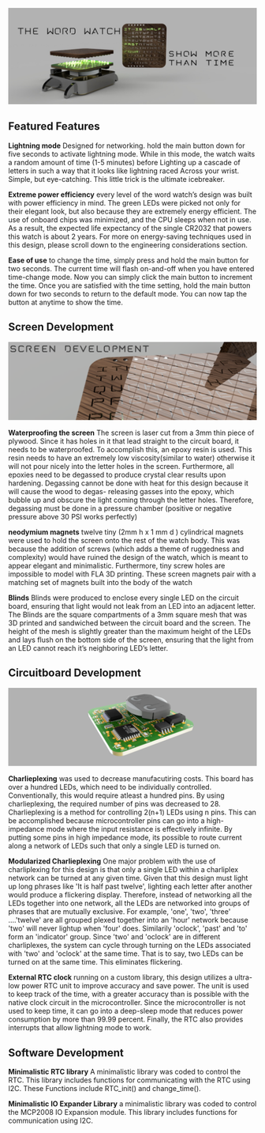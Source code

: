 
![Picture of a computer rentering of the word watch](https://github.com/arsalan0004/word_watch/blob/master/photos/final_jpeg.jpg)

## Featured Features

**Lightning mode** Designed for networking. hold the main button down for five seconds to activate lightning mode. While in this mode,
 the watch waits a random amount of time (1-5 minutes) before Lighting up a cascade of letters in such a way that it looks like lightning raced
 Across your wrist. Simple, but eye-catching. This little trick is the ultimate icebreaker.

**Extreme power efficiency** every level of the word watch’s design was built with power efficiency in mind.
 The green LEDs were picked not only for their elegant look, but also because they are extremely energy efficient.
 The use of onboard chips was minimized, and the CPU sleeps when not in use. As a result, the expected life
 expectancy of the single CR2032 that powers this watch is about 2 years. For more on energy-saving techniques
 used in this design, please scroll down to the engineering considerations section.

**Ease of use** to change the time, simply press and hold the main button for two seconds.
 The current time will flash on-and-off when you have entered time-change mode.
 Now you can simply click the main button to increment the time.
 Once you are satisfied with the time setting, hold the main button down for two seconds to return to the default mode.
 You can now tap the button at anytime to show the time.

## Screen Development

![render of close up of the glass screen](https://github.com/arsalan0004/word_watch/blob/master/photos/glass.png)

**Waterproofing the screen** The screen is laser cut from a 3mm thin piece of plywood. Since it has holes in it that lead straight to the circuit board,
 it needs to be waterproofed. To accomplish this, an epoxy resin is used. This resin needs to have an extremely low viscosity(similar to water) 
otherwise it will not pour nicely into the letter holes in the screen.
 Furthermore, all epoxies need to be degassed to produce crystal clear results upon hardening.
 Degassing cannot be done with heat for this design because it will cause the wood to degas- releasing gasses into the epoxy,
 which bubble up and obscure the light coming through the letter holes. Therefore, degassing must be done in a pressure chamber 
(positive or negative pressure above 30 PSI works perfectly) 
  
**neodymium magnets** twelve tiny (2mm h x 1 mm d ) cylindrical magnets were used to hold the screen onto the rest of the watch body.
 This was because the addition of screws (which adds a theme of ruggedness and complexity) would have ruined the design of the watch,
 which is meant to appear elegant and minimalistic.  Furthermore, tiny screw holes are impossible to model with FLA 3D printing.
 These screen magnets pair with a matching set of magnets built into the body of the watch

**Blinds** Blinds were produced to enclose every single LED on the circuit board, ensuring that light would not leak from an LED into an adjacent letter.
 The Blinds are the square compartments of a 3mm square mesh that was 3D printed and sandwiched between the circuit board and the screen.
 The height of the mesh is slightly greater than the maximum height of the LEDs and lays flush on the bottom side of the screen,
 ensuring that the light from an LED cannot reach it’s neighboring LED’s letter. 

## Circuitboard Development
![](https://github.com/arsalan0004/word_watch/blob/master/photos/circuitboard.png)

**Charlieplexing** was used to decrease manufacutiring costs. This board has over a hundred LEDs, which need to be individually controlled. Conventionally, this would require atleast a hundred pins. By using charlieplexing, the required number of pins was decreased to 28. Charlieplexing is a method for controlling 2(n+1) LEDs using n pins. This can be accomplished because microcontroller pins can go into a high-impedance mode where the input resistance is effectively infinite. By putting some pins in high impedance mode, its possible to route current along a network of LEDs such that only a single LED is turned on.
	
**Modularized Charlieplexing** One major problem with the use of charliplexing for this design is that only a single LED within a charliplex network can be turned at any given time. Given that this design must light up long phrases like 'It is half past twelve', lighting each letter after another would produce a flickering display. Therefore, instead of networking all the LEDs together into one network, all the LEDs are networked into groups of phrases that are mutually exclusive. For example, 'one', 'two', 'three' ....'twelve' are all grouped plexed together into an 'hour' network because 'two' will never lightup when 'four' does. Similarily 'oclock', 'past' and 'to' form an 'indicator' group. Since 'two' and 'oclock' are in different charliplexes, the system can cycle through turning on the LEDs associated with 'two' and 'oclock' at the same time. That is to say, two LEDs can be turned on at the same time. This eliminates flickering.


**External RTC clock** running on a custom library, this design utilizes a ultra-low power RTC unit to improve accuracy and save power. The  unit is used to keep track of the time, with a greater accuracy than is possible with the native clock circuit in the microcontroller. Since the microcontroller is not used to keep time, it can go into a deep-sleep mode that reduces power consumption by more than 99.99 percent. Finally, the RTC also provides interrupts that allow lightning mode to work. 
 
 
## Software Development 


**Minimalistic RTC library** A minimalistic library was coded to control the RTC. This library includes functions for communicating with the RTC using I2C. These Functions include RTC_init() and change_time(). 

**Minimalistic IO Expander Library** a minimalistic library was coded to control the MCP2008 IO Expansion module. This library includes functions for communication using I2C.

